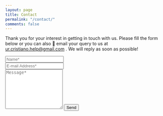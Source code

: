 ```yaml
---
layout: page
title: Contact
permalink: "/contact/"
comments: false
---
```

<form action="https://formspree.io/f/mvgknkwd" method="POST">    
<p class="mb-4">Thank you for your interest in getting in touch with us. Please fill the form below or you can also  📧 email your query to us at <a href="mailto:ur.cristiano.help@gmail.com">ur.cristiano.help@gmail.com</a>
. We will reply as soon as possible!</p>
<div class="form-group row">
<div class="col-md-6">
<input class="form-control" type="text" name="name" placeholder="Name*" required>
</div>
<div class="col-md-6">
<input class="form-control" type="email" name="_replyto" placeholder="E-mail Address*" required>
</div>
</div>
<textarea rows="8" class="form-control mb-3" name="message" placeholder="Message*" required></textarea>    
<input class="btn btn-dark" type="submit" value="Send">
</form>